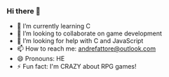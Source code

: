 ### Hi there 👋

<!--
**L0boDoMar/L0boDoMar** is a ✨ _special_ ✨ repository because its `README.md` (this file) appears on your GitHub profile.

Here are some ideas to get you started:-->

- 🌱 I’m currently learning C
- 👯 I’m looking to collaborate on game development
- 🤔 I’m looking for help with C and JavaScript
- 📫 How to reach me: andrefattore@outlook.com
- 😄 Pronouns: HE
- ⚡ Fun fact: I'm CRAZY about RPG games!

